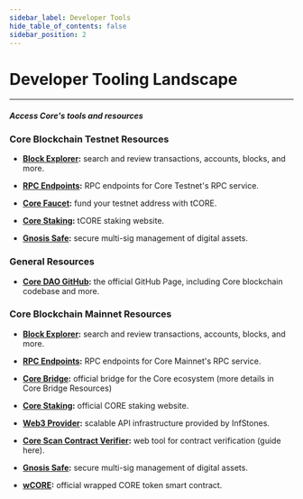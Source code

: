```yaml
---
sidebar_label: Developer Tools
hide_table_of_contents: false
sidebar_position: 2
---
```


# Developer Tooling Landscape

---

#### _Access Core's tools and resources_

### Core Blockchain Testnet Resources

- **[Block Explorer](https://scan.test.btcs.network/):** search and review transactions, accounts, blocks, and more.

- **[RPC Endpoints](https://chainlist.org/chain/1115):** RPC endpoints for Core Testnet's RPC service.

- **[Core Faucet](https://scan.test.btcs.network/faucet):** fund your testnet address with tCORE.

- **[Core Staking](https://stake.test.btcs.network/):** tCORE staking website.

- **[Gnosis Safe](https://safe.test.btcs.network/welcome):** secure multi-sig management of digital assets.

### General Resources

- **[Core DAO GitHub](https://github.com/coredao-org):** the official GitHub Page, including Core blockchain codebase and more.

### Core Blockchain Mainnet Resources

- **[Block Explorer](https://scan.coredao.org/):** search and review transactions, accounts, blocks, and more.

- **[RPC Endpoints](https://chainlist.org/chain/1116):** RPC endpoints for Core Mainnet's RPC service.

- **[Core Bridge](https://bridge.coredao.org/):** official bridge for the Core ecosystem (more details in Core Bridge Resources)

- **[Core Staking](https://stake.coredao.org/):** official CORE staking website.

- **[Web3 Provider](https://cloud.infstones.com/login):** scalable API infrastructure provided by InfStones.

- **[Core Scan Contract Verifier](https://scan.coredao.org/verifyContract):** web tool for contract verification (guide here).

- **[Gnosis Safe](https://safe.coredao.org/welcome):** secure multi-sig management of digital assets.

- **[wCORE](https://scan.coredao.org/address/0x191e94fa59739e188dce837f7f6978d84727ad01):** official wrapped CORE token smart contract.

